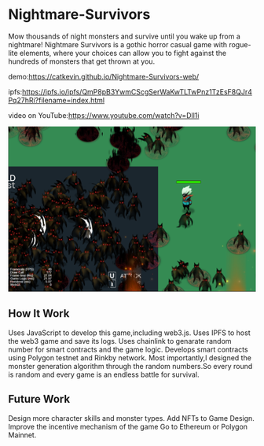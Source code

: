 # Nightmare-Survivors
Mow thousands of night monsters and survive until you wake up from a nightmare! Nightmare Survivors is a gothic horror casual game with rogue-lite elements, where your choices can allow you to fight against the hundreds of monsters that get thrown at you.


demo:https://catkevin.github.io/Nightmare-Survivors-web/

ipfs:https://ipfs.io/ipfs/QmP8pB3YwmCScgSerWaKwTLTwPnz1TzEsF8QJr4Pq27hRi?filename=index.html

video on YouTube:https://www.youtube.com/watch?v=Dll1i

![page](https://raw.githubusercontent.com/CatKevin/Nightmare-Survivors/main/page.png)

## How It Work
Uses JavaScript to develop this game,including web3.js.
Uses IPFS to host the web3 game and save its logs.
Uses chainlink to genarate random number for smart contracts and the game logic.
Develops smart contracts using Polygon testnet and Rinkby network.
Most importantly,I designed the monster generation algorithm through the random numbers.So every round is random and every game is an endless battle for survival.

## Future Work
Design more character skills and monster types.
Add NFTs to Game Design.
Improve the incentive mechanism of the game
Go to Ethereum or Polygon Mainnet.
